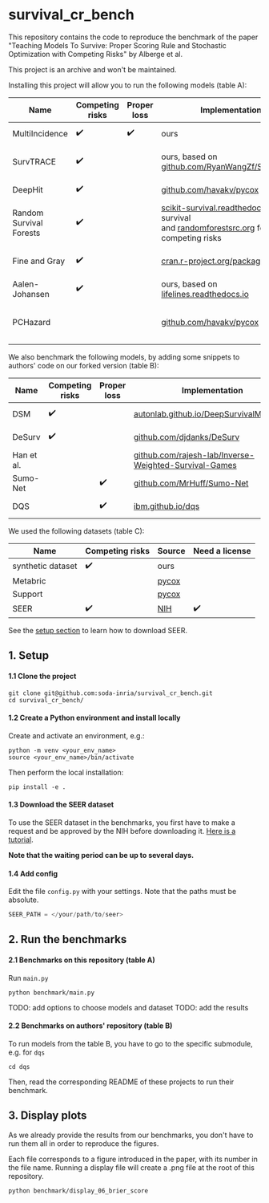# survival_cr_bench

This repository contains the code to reproduce the benchmark of the paper "Teaching Models To Survive: Proper Scoring Rule and Stochastic Optimization with Competing Risks" by Alberge et al.

This project is an archive and won't be maintained.

Installing this project will allow you to run the following models (table A):


| Name                    | Competing risks | Proper loss | Implementation                                                                                                                                                      | Reference                                                                                   |
|-------------------------|-----------------|-------------|---------------------------------------------------------------------------------------------------------------------------------------------------------------------|---------------------------------------------------------------------------------------------|
| MultiIncidence          | ✔️               | ✔️           | ours                                                                                                                                                                 |Alberge et al.                                                                                 | 
| SurvTRACE               | ✔️               |             | ours, based on [github.com/RyanWangZf/SurvTRACE](https://github.com/RyanWangZf/SurvTRACE)                                                                           | [Wang and Sun (2022)](https://arxiv.org/abs/2110.00855)                                     |
| DeepHit                 | ✔️               |             | [github.com/havakv/pycox](https://github.com/havakv/pycox)                                                                                                          | [Lee et al. (2018)](https://ojs.aaai.org/index.php/AAAI/article/view/11842)                 |
| Random Survival Forests | ✔️               |             | [scikit-survival.readthedocs.io](https://scikit-survival.readthedocs.io/) for survival <br> and [randomforestsrc.org](www.randomforestsrc.org/) for competing risks |   [Ishwaran et al. (2014)](https://academic.oup.com/biostatistics/article/15/4/757/266340)                                                                                           |
| Fine and Gray           | ✔️               |             | [cran.r-project.org/package=cmprsk](cran.r-project.org/package=cmprsk)                                                                                              | [Fine and Gray (1999)](https://www.tandfonline.com/doi/epdf/10.1080/01621459.1999.10474144) |
| Aalen-Johansen          | ✔️               |             | ours, based on [lifelines.readthedocs.io](https://lifelines.readthedocs.io/)                                                                                        | [Aalen et al. (2008)](http://link.springer.com/10.1007/978-0-387-68560-1)                   |
| PCHazard                |                 |             | [github.com/havakv/pycox](https://github.com/havakv/pycox)                                                                                                          | [Kvamme and Borgan (2019b)](https://arxiv.org/abs/1910.06724)                               |


We also benchmark the following models, by adding some snippets to authors' code on our forked version (table B):


| Name                    | Competing risks | Proper loss | Implementation                                                                                                                                                      | Reference                                                                                   |
|-------------------------|-----------------|-------------|---------------------------------------------------------------------------------------------------------------------------------------------------------------------|---------------------------------------------------------------------------------------------|
| DSM                     | ✔️               |             | [autonlab.github.io/DeepSurvivalMachines](autonlab.github.io/DeepSurvivalMachines)                                                                                  | [Nagpal et al. (2021)](https://arxiv.org/abs/2003.01176)                                    |
| DeSurv                  | ✔️               |             | [github.com/djdanks/DeSurv](https://github.com/djdanks/DeSurv)                                                                                                      | [Danks and Yau (2022)](https://proceedings.mlr.press/v151/danks22a.html)                    |
| Han et al.              |                 |             | [github.com/rajesh-lab/Inverse-Weighted-Survival-Games](https://github.com/rajesh-lab/Inverse-Weighted-Survival-Games)                                              | [Han et al. (2021)](https://arxiv.org/abs/2111.08175) 
| Sumo-Net                |                 | ✔️           | [github.com/MrHuff/Sumo-Net](https://github.com/MrHuff/Sumo-Net)                                                                                                    | [Rindt et al. (2022)](https://arxiv.org/abs/2103.14755)                                     |
| DQS                     |                 | ✔️           | [ibm.github.io/dqs](ibm.github.io/dqs)                                                                                                                              | [Yanagisawa (2023)](https://arxiv.org/abs/2305.00621)                                       |

We used the following datasets (table C):

| Name              | Competing risks | Source                                                              | Need a license |
|-------------------|-----------------|---------------------------------------------------------------------|----------------|
| synthetic dataset | ✔️               | ours                                                                |                |
| Metabric          |                 | [pycox](https://github.com/havakv/pycox#datasets)                   |                |
| Support           |                 | [pycox](https://github.com/havakv/pycox#datasets)                   |                |
| SEER              | ✔️               | [NIH](https://soda-inria.github.io/hazardous/downloading_seer.html) | ✔️              |

See the [setup section](#13-download-the-seer-dataset) to learn how to download SEER.


## 1. Setup

#### 1.1 Clone the project

```shell
git clone git@github.com:soda-inria/survival_cr_bench.git
cd survival_cr_bench/ 
```

#### 1.2 Create a Python environment and install locally

Create and activate an environment, e.g.:

```shell
python -m venv <your_env_name>
source <your_env_name>/bin/activate
```

Then perform the local installation:

```shell
pip install -e .
```

#### 1.3 Download the SEER dataset

To use the SEER dataset in the benchmarks, you first have to make a request and be approved by the NIH before downloading it. [Here is a tutorial](https://soda-inria.github.io/hazardous/downloading_seer.html).

**Note that the waiting period can be up to several days.**

#### 1.4 Add config

Edit the file `config.py` with your settings. Note that the paths must be absolute.

```python
SEER_PATH = </your/path/to/seer>
```


## 2. Run the benchmarks

#### 2.1 Benchmarks on this repository (table A)

Run `main.py`

```shell
python benchmark/main.py
```

TODO: add options to choose models and dataset
TODO: add the results

#### 2.2 Benchmarks on authors' repository (table B)

To run models from the table B, you have to go to the specific submodule, e.g. for `dqs`

```shell
cd dqs
```

Then, read the corresponding README of these projects to run their benchmark.


## 3. Display plots

As we already provide the results from our benchmarks, you don't have to run them all in order to reproduce the figures.

Each file corresponds to a figure introduced in the paper, with its number in the file name. Running a display file will create a .png file at the root of this repository.

```shell
python benchmark/display_06_brier_score
```